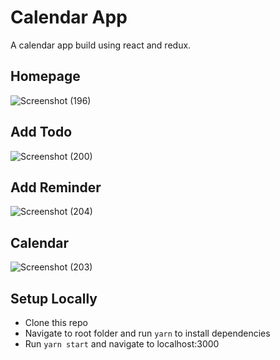 # Calendar App

A calendar app build using react and redux.

## Homepage
![Screenshot (196)](https://user-images.githubusercontent.com/20434963/56573952-c2b0f480-65df-11e9-8833-09ac5487b406.png)

## Add Todo
![Screenshot (200)](https://user-images.githubusercontent.com/20434963/56573958-c6447b80-65df-11e9-8c14-22c95c6bcdb5.png)

## Add Reminder
![Screenshot (204)](https://user-images.githubusercontent.com/20434963/56574361-ab263b80-65e0-11e9-8f2e-0433c40108de.png)

## Calendar
![Screenshot (203)](https://user-images.githubusercontent.com/20434963/56574363-ae212c00-65e0-11e9-8fbb-5250beba3a15.png)

## Setup Locally

- Clone this repo
- Navigate to root folder and run `yarn` to install dependencies
- Run `yarn start` and navigate to localhost:3000

